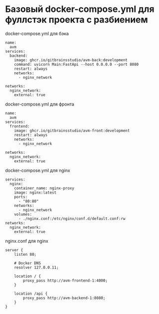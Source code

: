 # Базовый docker-compose.yml для фуллстэк проекта с разбиением

docker-compose.yml для бэка

```
name:
  avm
services:
  backend:
    image: ghcr.io/gitbrainsstudio/avm-back:development
    command: uvicorn Main:FastApi --host 0.0.0.0 --port 8080
    restart: always
    networks:
      - nginx_network

networks:
  nginx_network:
    external: true
```

docker-compose.yml для фронта

```
name:
  avm
services:
  frontend:
    image: ghcr.io/gitbrainsstudio/avm-front:development
    restart: always
    networks:
      - nginx_network

networks:
  nginx_network:
    external: true
```

docker-compose.yml для nginx

```
services:
  nginx:
    container_name: nginx-proxy
    image: nginx:latest
    ports:
      - "80:80"
    networks:
      - nginx_network
    volumes:
      - ./nginx.conf:/etc/nginx/conf.d/default.conf:rw
networks:
  nginx_network:
    external: true
```

nginx.conf для nginx

```
server {
    listen 80;

    # Docker DNS
    resolver 127.0.0.11;

    location / {
        proxy_pass http://avm-frontend-1:4000;
    }

    location /api {
        proxy_pass http://avm-backend-1:8080;
    }
}
```
